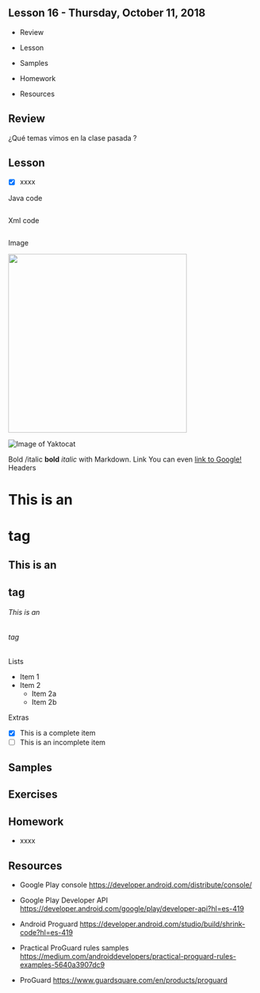 ## Lesson 16 - Thursday, October 11, 2018

- Review

- Lesson

- Samples

- Homework

- Resources

## Review

¿Qué temas vimos en la clase pasada ?

## Lesson

- [x] xxxx

Java code

```java

```

Xml code 

```xml

```

Image

<img src="https://developer.android.com/images/fundamentals/diagram_backstack_singletask_multiactivity.png" height="360" />

![Image of Yaktocat](https://octodex.github.com/images/yaktocat.png)

Bold /italic
**bold**
*italic* with Markdown. 
Link 
You can even [link to Google!](http://google.com)
Headers

# This is an <h1> tag
## This is an <h2> tag
###### This is an <h6> tag

Lists

* Item 1
* Item 2
  * Item 2a
  * Item 2b

Extras

- [x] This is a complete item
- [ ] This is an incomplete item

## Samples

## Exercises

## Homework
- xxxx

## Resources 

- Google Play console https://developer.android.com/distribute/console/

- Google Play Developer API https://developer.android.com/google/play/developer-api?hl=es-419

- Android Proguard https://developer.android.com/studio/build/shrink-code?hl=es-419

- Practical ProGuard rules samples https://medium.com/androiddevelopers/practical-proguard-rules-examples-5640a3907dc9

- ProGuard https://www.guardsquare.com/en/products/proguard



